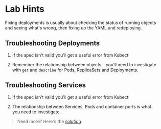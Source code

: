 # Lab Hints

Fixing deployments is usually about checking the status of running objects and seeing what's wrong, then fixing up the YAML and redeploying.

## Troubleshooting Deployments

1. If the spec isn't valid you'll get a useful error from Kubectl

2. Remember the relationship between objects - you'll need to investigate with `get` and `describe` for Pods, ReplicaSets and Deployments.

## Troubleshooting Services

1. If the spec isn't valid you'll get a useful error from Kubectl

1. The relationship between Services, Pods and container ports is what you need to investigate.

> Need more? Here's the [solution](solution.md).